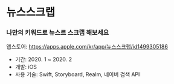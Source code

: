 # 뉴스스크랩
### 나만의 키워드로 뉴스르 스크랩 해보세요

앱스토어: https://apps.apple.com/kr/app/뉴스스크랩/id1499305186

- 기간: 2020. 1 ~ 2020. 2
- 개발: iOS
- 사용 기술: Swift, Storyboard, Realm, 네이버 검색 API
